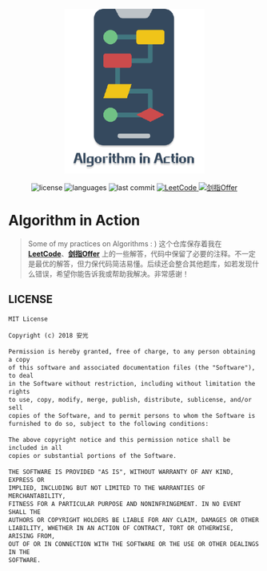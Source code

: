 <p align="center">
	<img src="assets/Algorithm-in-Action-logo.png" width="280" alt="Algorithm in Action">
</p>
<p align="center">
	<img src="https://img.shields.io/github/license/Angus-Liu/Algorithm-in-Action.svg?style=popout-square" alt="license">
    <img src="https://img.shields.io/github/languages/top/Angus-Liu/Algorithm-in-Action.svg?style=popout-square" alt="languages">
    <img src="https://img.shields.io/github/last-commit/Angus-Liu/Algorithm-in-Action.svg?style=popout-square" alt="last commit">
	<a href="./LeetCode-in-Action">
		<img src="https://img.shields.io/badge/LeetCode-164/953-FDA116.svg?style=popout-square" alt="LeetCode">
	</a>
	<a href="./JianZhiOffer-in-Action">
		<img src="https://img.shields.io/badge/剑指Offer-1/64-ff5959.svg?style=popout-square" alt="剑指Offer">
	</a>
</p>



# Algorithm in Action

> Some of my practices on Algorithms : ) 这个仓库保存着我在 [**LeetCode**](./LeetCode-in-Action)、[**剑指Offer**](./JianZhiOffer-in-Action) 上的一些解答，代码中保留了必要的注释。不一定是最优的解答，但力保代码简洁易懂。后续还会整合其他题库，如若发现什么错误，希望你能告诉我或帮助我解决。非常感谢！


## LICENSE

```
MIT License

Copyright (c) 2018 安光

Permission is hereby granted, free of charge, to any person obtaining a copy
of this software and associated documentation files (the "Software"), to deal
in the Software without restriction, including without limitation the rights
to use, copy, modify, merge, publish, distribute, sublicense, and/or sell
copies of the Software, and to permit persons to whom the Software is
furnished to do so, subject to the following conditions:

The above copyright notice and this permission notice shall be included in all
copies or substantial portions of the Software.

THE SOFTWARE IS PROVIDED "AS IS", WITHOUT WARRANTY OF ANY KIND, EXPRESS OR
IMPLIED, INCLUDING BUT NOT LIMITED TO THE WARRANTIES OF MERCHANTABILITY,
FITNESS FOR A PARTICULAR PURPOSE AND NONINFRINGEMENT. IN NO EVENT SHALL THE
AUTHORS OR COPYRIGHT HOLDERS BE LIABLE FOR ANY CLAIM, DAMAGES OR OTHER
LIABILITY, WHETHER IN AN ACTION OF CONTRACT, TORT OR OTHERWISE, ARISING FROM,
OUT OF OR IN CONNECTION WITH THE SOFTWARE OR THE USE OR OTHER DEALINGS IN THE
SOFTWARE.
```

